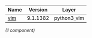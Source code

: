 | Name | Version | Layer |
| --- | --- | --- |
| [vim](https://www.vim.org) | 9.1.1382 | python3_vim |

*(1 component)*
